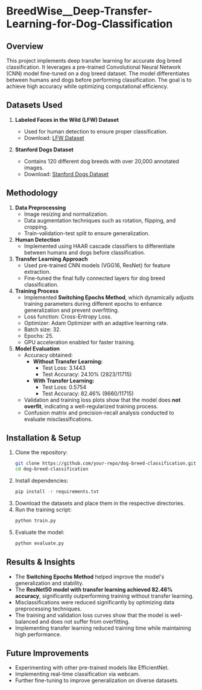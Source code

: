 # BreedWise\_\_Deep-Transfer-Learning-for-Dog-Classification

## Overview

This project implements deep transfer learning for accurate dog breed classification. It leverages a pre-trained Convolutional Neural Network (CNN) model fine-tuned on a dog breed dataset. The model differentiates between humans and dogs before performing classification. The goal is to achieve high accuracy while optimizing computational efficiency.

## Datasets Used

1. **Labeled Faces in the Wild (LFW) Dataset**

   - Used for human detection to ensure proper classification.
   - Download: [LFW Dataset](https://www.kaggle.com/datasets/jessicali9530/lfw-dataset)

2. **Stanford Dogs Dataset**

   - Contains 120 different dog breeds with over 20,000 annotated images.
   - Download: [Stanford Dogs Dataset](https://www.kaggle.com/datasets/jessicali9530/stanford-dogs-dataset)

## Methodology

1. **Data Preprocessing**
   - Image resizing and normalization.
   - Data augmentation techniques such as rotation, flipping, and cropping.
   - Train-validation-test split to ensure generalization.
2. **Human Detection**
   - Implemented using HAAR cascade classifiers to differentiate between humans and dogs before classification.
3. **Transfer Learning Approach**
   - Used pre-trained CNN models (VGG16, ResNet) for feature extraction.
   - Fine-tuned the final fully connected layers for dog breed classification.
4. **Training Process**
   - Implemented **Switching Epochs Method**, which dynamically adjusts training parameters during different epochs to enhance generalization and prevent overfitting.
   - Loss function: Cross-Entropy Loss.
   - Optimizer: Adam Optimizer with an adaptive learning rate.
   - Batch size: 32.
   - Epochs: 25.
   - GPU acceleration enabled for faster training.
5. **Model Evaluation**
   - Accuracy obtained:
     - **Without Transfer Learning:**
       - Test Loss: 3.1443
       - Test Accuracy: 24.10% (2823/11715)
     - **With Transfer Learning:**
       - Test Loss: 0.5754
       - Test Accuracy: 82.46% (9660/11715)
   - Validation and training loss plots show that the model does **not overfit**, indicating a well-regularized training process.
   - Confusion matrix and precision-recall analysis conducted to evaluate misclassifications.

## Installation & Setup

1. Clone the repository:
   ```bash
   git clone https://github.com/your-repo/dog-breed-classification.git
   cd dog-breed-classification
   ```
2. Install dependencies:
   ```bash
   pip install -r requirements.txt
   ```
3. Download the datasets and place them in the respective directories.
4. Run the training script:
   ```bash
   python train.py
   ```
5. Evaluate the model:
   ```bash
   python evaluate.py
   ```

## Results & Insights

- The **Switching Epochs Method** helped improve the model's generalization and stability.
- The **ResNet50 model with transfer learning achieved 82.46% accuracy**, significantly outperforming training without transfer learning.
- Misclassifications were reduced significantly by optimizing data preprocessing techniques.
- The training and validation loss curves show that the model is well-balanced and does not suffer from overfitting.
- Implementing transfer learning reduced training time while maintaining high performance.

## Future Improvements

- Experimenting with other pre-trained models like EfficientNet.
- Implementing real-time classification via webcam.
- Further fine-tuning to improve generalization on diverse datasets.
